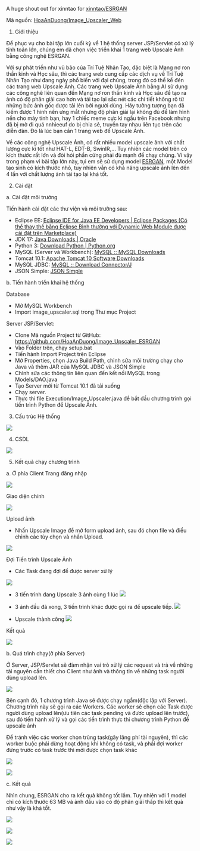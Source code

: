 A huge shout out for xinntao for [xinntao/ESRGAN](https://github.com/xinntao/ESRGAN)

Mã nguồn: [HoaAnDuong/Image_Upscaler_Web](https://github.com/HoaAnDuong/Image_Upscaler_Web)

1.	Giới thiệu

Để phục vụ cho bài tập lớn cuối kỳ về 1 hệ thống server JSP/Servlet có xử lý tính toán lớn, chúng em đã chọn việc triển khai 1 trang web Upscale Ảnh bằng công nghệ ESRGAN.

Với sự phát triển như vũ bão của Trí Tuệ Nhân Tạo, đặc biệt là Mạng nơ ron thần kinh và Học sâu, thì các trang web cung cấp các dịch vụ về Trí Tuệ Nhân Tạo như đang ngày phổ biến với đại chúng, trong đó có thể kể đén các trang web Upscale Ảnh. Các trang web Upscale Ảnh bằng AI sử dụng các công nghê liên quan đến Mạng nơ ron thần kinh và Học sâu để tạo ra ảnh có độ phân giải cao hơn và tái tạo lại sắc nét các chi tiết không rõ từ những bức ảnh gốc được tải lên bởi người dùng. Hãy tưởng tượng bạn đã kiếm được 1 hình nền ưng mắt nhưng độ phân giải lại không đủ để làm hình nền cho máy tính bạn, hay 1 chiếc meme cực kì ngầu trên Facebook nhưng đã bị mờ đi quá nnhieeuf do bị chia sẻ, truyền tay nhau liên tục trên các diễn đàn. Đó là lúc bạn cần 1 trang web để Upscale Ảnh.

Về các công nghệ Upscale Ảnh, có rất nhiều model upscale ảnh với chất lượng cực kì tốt như HAT-L, EDT-B, SwinIR,... Tuy nhiên các model trên có kích thước rất lớn và đòi hỏi phần cứng phải đủ mạnh để chạy chúng. Vì vậy trong phạm vi bài tập lớn này, tụi em sẽ sử dụng model [ESRGAN](https://github.com/xinntao/ESRGAN), một Model tạo sinh có kích thước nhỏ, tuy nhiên vẫn có khả năng upscale ảnh lên đến 4 lần với chất lượng ảnh tái tạo lại khá tốt.

2.	Cài đặt
   
a.	Cài đặt môi trường

Tiến hành cài đặt các thư viện và môi trường sau:
-	Eclipse EE: [Eclipse IDE for Java EE Developers | Eclipse Packages (Có thể thay thế bằng Eclipse Bình thường với Dynamic Web Module được cài đặt trên Marketplace)](https://www.eclipse.org/downloads/packages/release/kepler/sr2/eclipse-ide-java-ee-developers)
-	JDK 17: [Java Downloads | Oracle](https://www.oracle.com/java/technologies/downloads/#java17)
-	Python 3: [Download Python | Python.org](https://www.python.org/downloads/)
-	MySQL (Server và Workbench): [MySQL :: MySQL Downloads](https://www.mysql.com/downloads/)
-	Tomcat 10.1: [Apache Tomcat 10 Software Downloads](https://tomcat.apache.org/download-10.cgi)
-	MySQL JDBC: [MySQL :: Download Connector/J](https://dev.mysql.com/downloads/connector/j/)
-	JSON Simple: [JSON Simple](https://code.google.com/archive/p/json-simple/)

b.	Tiến hành triển khai hệ thống

Database

-	Mở MySQL Workbench
-	Import image_upscaler.sql trong Thư mục Project

Server JSP/Servlet:

-	Clone Mã nguồn Project từ GitHub: https://github.com/HoaAnDuong/Image_Upscaler_ESRGAN
-	Vào Folder trên, chạy setup.bat
-	Tiến hành Import Project trên Eclipse
-	Mở Properties, chọn Java Build Path, chỉnh sửa môi trường chạy cho Java và thêm JAR của MySQL JDBC và JSON Simple
-	Chỉnh sửa các thông tin liên quan đến kết nối MySQL trong Models/DAO.java
-	Tạo Server mới từ Tomcat 10.1 đã tải xuống
-	Chạy server.
-	Thực thi file Execution/Image_Upscaler.java để bắt đầu chương trình gọi tiến trình Python để Upscale Ảnh.

3. Cấu trúc Hệ thống
   
![](https://github.com/HoaAnDuong/Image_Upscaler_Web/blob/main/System%20Diagram.jpg?raw=true)

4. CSDL

![](https://github.com/HoaAnDuong/Image_Upscaler_Web/blob/main/Database%20Diagram.png?raw=true)

5. Kết quả chạy chương trình

a. Ở phía Client
Trang đăng nhập

![](https://github.com/HoaAnDuong/Image_Upscaler_Web/blob/main/web%20results/Login.png?raw=true)

Giao diện chính

![](https://github.com/HoaAnDuong/Image_Upscaler_Web/blob/main/web%20results/Main%20page.png?raw=true)

Upload ảnh

- Nhấn Upscale Image để mở form upload ảnh, sau đó chọn file và điều chỉnh các tùy chọn và nhấn Upload.

![](https://github.com/HoaAnDuong/Image_Upscaler_Web/blob/main/web%20results/Image%20Upload.png?raw=true)

Đợi Tiến trình Upscale Ảnh

- Các Task đang đợi để được server xử lý

![](https://github.com/HoaAnDuong/Image_Upscaler_Web/blob/main/web%20results/Before%20Upscaling.png?raw=true)

- 3 tiến trình đang Upscale 3 ảnh cùng 1 lúc
![](https://github.com/HoaAnDuong/Image_Upscaler_Web/blob/main/web%20results/Image%20is%20processed.png?raw=true)

- 3 ảnh đầu đã xong, 3 tiến trình khác được gọi ra để upscale tiếp.
![](https://github.com/HoaAnDuong/Image_Upscaler_Web/blob/main/web%20results/Some%20Task%20done.png?raw=true)

- Upscale thành công
![](https://github.com/HoaAnDuong/Image_Upscaler_Web/blob/main/web%20results/All%20Tasks%20done.png?raw=true)

Kết quả

![](https://github.com/HoaAnDuong/Image_Upscaler_Web/blob/main/web%20results/Origin%20vs%20Upscaled%202.png)

b. Quá trình chạy(ở phía Server)

Ở Server, JSP/Servlet sẽ đảm nhận vai trò xử lý các request và trả về những tài nguyên cần thiết cho Client như ảnh và thông tin về những task người dùng upload lên.

![](https://github.com/HoaAnDuong/Image_Upscaler_Web/blob/main/web%20results/Servlet%20Example.png)

Bên cạnh đó, 1 chương trình Java sẽ được chạy ngầm(độc lập với Server). Chương trình này sẽ gọi ra các Workers.
Các worker sẽ chọn các Task được người dùng upload lên(ưu tiên các task pending và đươc upload lên trước), sau đó tiến hành xử lý và gọi các tiến trình thực thi chương trình Python để upscale ảnh

Để tránh việc các worker chọn trùng task(gây lãng phí tài nguyên), thì các worker buộc phải dừng hoạt động khi không có task, và phải đợi worker đứng trước có task trước thì mới
được chọn task khác

![](https://github.com/HoaAnDuong/Image_Upscaler_Web/blob/main/web%20results/Image%20Upscaler%20Execution.png)

![](https://github.com/HoaAnDuong/Image_Upscaler_Web/blob/main/web%20results/Aftermath.png)

c. Kết quả

Nhìn chung, ESRGAN cho ra kết quả không tốt lắm. Tuy nhiên với 1 model chỉ có kích thước 63 MB và ảnh đầu vào có độ phân giải thấp thì kết quả như vậy là khá tổt.

![](https://github.com/HoaAnDuong/Image_Upscaler_Web/blob/main/web%20results/Original%20vs%20Upscaled%201.png)

![](https://github.com/HoaAnDuong/Image_Upscaler_Web/blob/main/web%20results/Origin%20vs%20Upscaled%202.png)

![](https://github.com/HoaAnDuong/Image_Upscaler_Web/blob/main/web%20results/Origin%20vs%20Upscaled%203.png)
